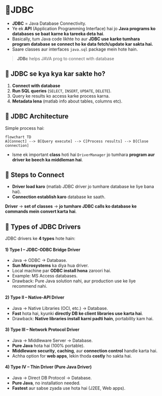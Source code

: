 # 🔹JDBC
* **JDBC** = Java Database Connectivity.
* Ye ek **API** (Application Programming Interface) hai jo **Java programs ko databases se baat karne ka tareeka deta hai**.
* Basically, tum Java code likhte ho aur **JDBC use karke tumhara program database se connect ho ke data fetch/update kar sakta hai.**
* Saare classes aur interfaces `java.sql` package mein hote hain.
> **JDBc** helps JAVA prog to connect with database

## 🔹 JDBC se kya kya kar sakte ho?
1. **Connect with database**
2. **Run SQL queries** (`SELECT`, `INSERT`, `UPDATE`, `DELETE`).
3. Query ke results ko access karke process karna.
4. **Metadata lena** (matlab info about tables, columns etc).

## 🔹 JDBC Architecture

Simple process hai:
```mermaid 
flowchart TD
A[Connect] --> B[Query execute] --> C[Process results] --> D[Close connection]
```
* Isme ek important **class** hoti hai `DriverManager` jo tumhara **program aur driver ke beech ka middleman hai**.

## 🔹 Steps to Connect
* **Driver load karo** (matlab JDBC driver jo tumhare database ke liye bana hai).
* **Connection establish karo** database ke saath.

**Driver** → **set of classes** → **jo tumhare JDBC calls ko database ke commands mein convert karta hai**.


## 🔹 Types of JDBC Drivers
JDBC drivers ke **4 types** hote hain:

#### 1) Type I – JDBC-ODBC Bridge Driver
* Java → ODBC → Database.
* **Sun Microsystems** ka diya hua driver.
* Local machine par **ODBC install hona** zaroori hai.
* Example: MS Access databases.
* Drawback: Pure Java solution nahi, aur production use ke liye recommend nahi.

#### 2) Type II – Native-API Driver
* Java → Native Libraries (OCI, etc.) → Database.
* **Fast** hota hai, kyunki **directly DB ke client libraries use karta hai**.
* Drawback: **Native libraries install karni padti hain**, portability kam hai.

#### 3) Type III – Network Protocol Driver
* Java → Middleware Server → Database.
* **Pure Java** hota hai (100% portable).
* **Middleware security**, **caching**, aur **connection control** handle karta hai.
* Achha option for **web apps**, lekin thoda **costly** ho sakta hai.

#### 4) Type IV – Thin Driver (Pure Java Driver)
* Java → Direct DB Protocol → Database.
* **Pure Java**, no installation needed.
* **Fastest** aur sabse zyada use hota hai (J2EE, Web apps).